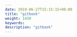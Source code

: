 ```yaml
---
date: 2019-06-27T15:15:15+08:00
title: "gitbook"
weight: 1430
keywords: 
description: "gitbook"
---
```

